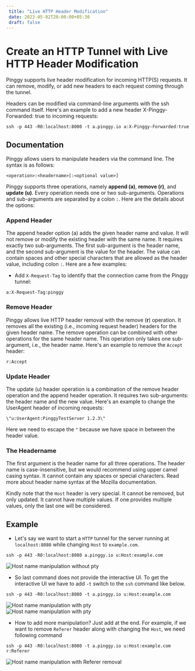 ```yaml
---
 title: "Live HTTP Header Modification" 
 date: 2023-05-02T20:00:00+05:30 
 draft: false 
---
```


# Create an HTTP Tunnel with Live HTTP Header Modification

Pinggy supports live header modification for incoming HTTP(S) requests. It can remove, modify, or add new headers to each request coming through the tunnel.

Headers can be modified via command-line arguments with the ssh command itself. Here's an example to add a new header X-Pinggy-Forwarded: true to incoming requests:
```
ssh -p 443 -R0:localhost:8000 -t a.pinggy.io a:X-Pinggy-Forwarded:true
```

## Documentation
Pinggy allows users to manipulate headers via the command line. The syntax is as follows:
```
<operation>:<headername>[:<optional value>]
```

Pinggy supports three operations, namely **append (a)**, **remove (r)**, and **update (u)**. Every operation needs one or two sub-arguments. Operations and sub-arguments are separated by a colon `:`. Here are the details about the options:

### Append Header
The append header option (a) adds the given header name and value. It will not remove or modify the existing header with the same name. It requires exactly two sub-arguments. The first sub-argument is the header name, and the second sub-argument is the value for the header. The value can contain spaces and other special characters that are allowed as the header value, including colon `:`. Here are a few examples:

* Add `X-Request-Tag` to identify that the connection came from the Pinggy tunnel:
```
a:X-Request-Tag:pinggy
```

### Remove Header
Pinggy allows live HTTP header removal with the remove (**r**) operation. It removes all the existing (i.e., incoming request header) headers for the given header name. The remove operation can be combined with other operations for the same header name. This operation only takes one sub-argument, i.e., the header name. Here's an example to remove the `Accept` header:
```
r:Accept
```

### Update Header
The update (u) header operation is a combination of the remove header operation and the append header operation. It requires two sub-arguments: the header name and the new value. Here's an example to change the UserAgent header of incoming requests:
```
\"u:UserAgent:PinggyTestServer 1.2.3\"
```
Here we need to escape the `"` because we have space in between the header value.

### The Headername
The first argument is the header name for all three operations. The header name is case-insensitive, but we would recommend using upper camel casing syntax. It cannot contain any spaces or special characters. Read more about header name syntax at the Mozilla documentation.

Kindly note that the `Host` header is very special. It cannot be removed, but only updated. It cannot have multiple values. If one provides multiple values, only the last one will be considered.

## Example
* Let's say we want to start a `HTTP` tunnel for the server running at `localhost:8080` while changing `Host` to `example.com`.
```
ssh -p 443 -R0:localhost:8080 a.pinggy.io u:Host:example.com
```

<div class="row mb-4">
<div class="col">
<img style="max-width: 48em; margin: 0 auto; display: block;" src="/doc_img/live_header/notui.png" alt="Host name manipulation without pty">
</div>
</div>

* So last command does not provide the interactive UI. To get the interactive UI we have to add `-t` switch to the `ssh` command like below.
```
ssh -p 443 -R0:localhost:8080 -t a.pinggy.io u:Host:example.com
```

<div class="row mb-4">
<div class="col">
<img style="max-width: 48em; margin: 0 auto; display: block;" src="/doc_img/live_header/pty.png" alt="Host name manipulation with pty">
</div>
</div>

<div class="row mb-4">
<div class="col">
<img style="max-width: 48em; margin: 0 auto; display: block;" src="/doc_img/live_header/pty.png" alt="Host name manipulation with pty">
</div>
</div>


* How to add more manipulation? Just add at the end. For example, if we want to remove `Referer` header along with changing the `Host`, we need following command
```
ssh -p 443 -R0:localhost:8080 -t a.pinggy.io u:Host:example.com r:Referer
```

<div class="row mb-4">
<div class="col">
<img style="max-width: 48em; margin: 0 auto; display: block;" src="/doc_img/live_header/multiple-header.png" alt="Host name manipulation with Referer removal">
</div>
</div>
